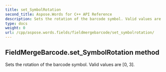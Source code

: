 ```yaml
---
title: set_SymbolRotation
second_title: Aspose.Words for C++ API Reference
description: Sets the rotation of the barcode symbol. Valid values are [0, 3]. 
type: docs
weight: 0
url: /cpp/aspose.words.fields/fieldmergebarcode/set_symbolrotation/
---
```

## FieldMergeBarcode.set_SymbolRotation method


Sets the rotation of the barcode symbol. Valid values are [0, 3].

